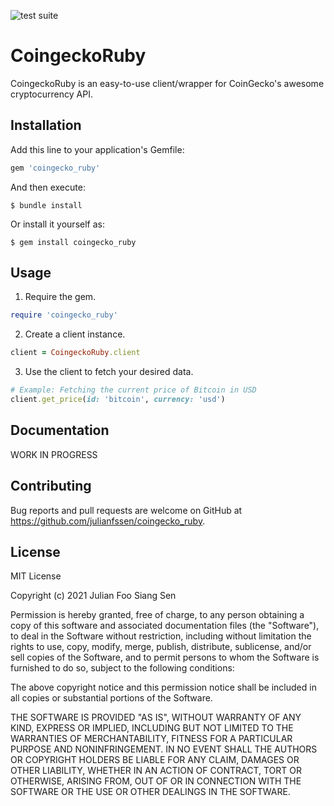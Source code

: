 ![test suite](https://github.com/julianfssen/coingecko_ruby/actions/workflows/ruby.yml/badge.svg)

# CoingeckoRuby

CoingeckoRuby is an easy-to-use client/wrapper for CoinGecko's awesome cryptocurrency API.

## Installation

Add this line to your application's Gemfile:

```ruby
gem 'coingecko_ruby'
```

And then execute:

    $ bundle install

Or install it yourself as:

    $ gem install coingecko_ruby

## Usage

1. Require the gem.

```ruby
require 'coingecko_ruby'
```

2. Create a client instance.

```ruby
client = CoingeckoRuby.client
```

3. Use the client to fetch your desired data.

```ruby
# Example: Fetching the current price of Bitcoin in USD
client.get_price(id: 'bitcoin', currency: 'usd')
```

## Documentation

WORK IN PROGRESS

## Contributing

Bug reports and pull requests are welcome on GitHub at https://github.com/julianfssen/coingecko_ruby.

## License

MIT License

Copyright (c) 2021 Julian Foo Siang Sen

Permission is hereby granted, free of charge, to any person obtaining a copy
of this software and associated documentation files (the "Software"), to deal
in the Software without restriction, including without limitation the rights
to use, copy, modify, merge, publish, distribute, sublicense, and/or sell
copies of the Software, and to permit persons to whom the Software is
furnished to do so, subject to the following conditions:

The above copyright notice and this permission notice shall be included in all
copies or substantial portions of the Software.

THE SOFTWARE IS PROVIDED "AS IS", WITHOUT WARRANTY OF ANY KIND, EXPRESS OR
IMPLIED, INCLUDING BUT NOT LIMITED TO THE WARRANTIES OF MERCHANTABILITY,
FITNESS FOR A PARTICULAR PURPOSE AND NONINFRINGEMENT. IN NO EVENT SHALL THE
AUTHORS OR COPYRIGHT HOLDERS BE LIABLE FOR ANY CLAIM, DAMAGES OR OTHER
LIABILITY, WHETHER IN AN ACTION OF CONTRACT, TORT OR OTHERWISE, ARISING FROM,
OUT OF OR IN CONNECTION WITH THE SOFTWARE OR THE USE OR OTHER DEALINGS IN THE
SOFTWARE.
